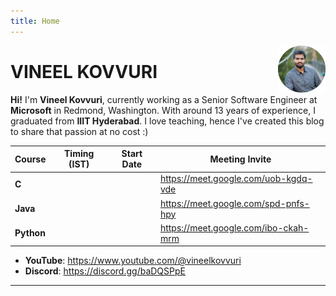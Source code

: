 ```yaml
---
title: Home
---
```


[<img src="./Profile.jpg" style="max-width:15%;min-width:40px;float:right;" alt="Github repo" />](https://github.com/yihui/hugo-xmin)

# VINEEL KOVVURI

**Hi!** I'm **Vineel Kovvuri**, currently working as a Senior Software Engineer at **Microsoft** in Redmond, Washington. With around 13 years of experience, I graduated from **IIIT Hyderabad**. I love teaching, hence I've created this blog to share that passion at no cost :)

| Course     | Timing (IST) | Start Date | Meeting Invite                       |
|------------|--------------|------------|--------------------------------------|
| **C**      |              |            | https://meet.google.com/uob-kgdq-vde |
| **Java**   |              |            | https://meet.google.com/spd-pnfs-hpy |
| **Python** |              |            | https://meet.google.com/ibo-ckah-mrm |


- **YouTube**: https://www.youtube.com/@vineelkovvuri
- **Discord**: https://discord.gg/baDQSPpE

<hr>